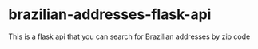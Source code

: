 # brazilian-addresses-flask-api
This is a flask api that you can search for Brazilian addresses by zip code
